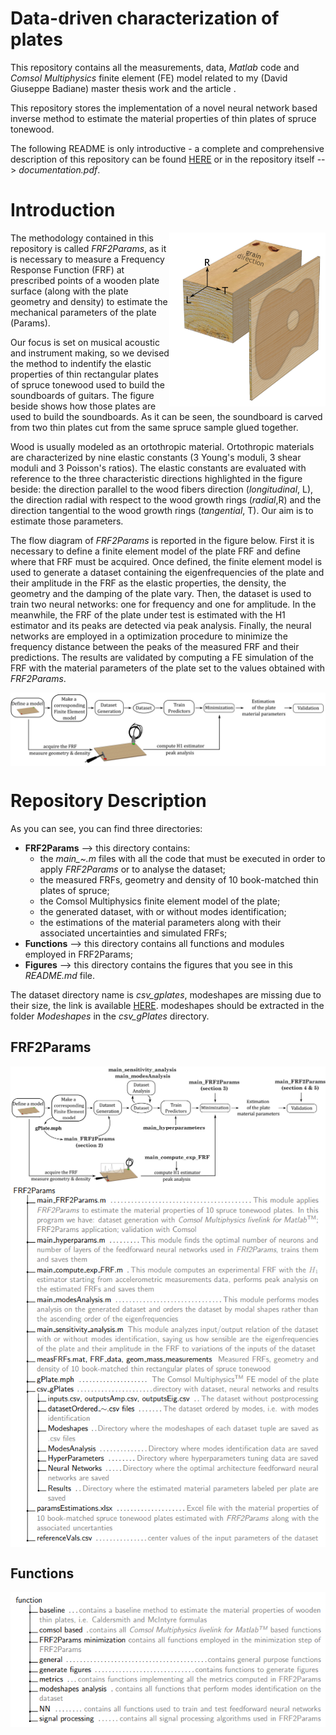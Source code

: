 # Data-driven characterization of plates
This repository contains all the measurements, data, *Matlab* code and *Comsol Multiphysics* finite element (FE) model related to my (David Giuseppe Badiane) master thesis work and the article <!-- *"A neural network-based method for spruce tonewood characterization", Journal of Acoustic Society of America (JASA)* (David Giuseppe Badiane, Raffaele Malvermi, Sebastian Gonzalez, Fabio Antonacci, Augusto Sarti)
-->.

This repository stores the implementation of a novel neural network based inverse method to estimate the material properties of thin plates of spruce tonewood. 

The following README is only introductive - a complete and comprehensive description of this repository can be found [HERE](https://drive.google.com/file/d/16TtDSVASsElo3O6E2Eg_PLCec_CobRyA/view?usp=sharing) or in the repository itself --> *documentation.pdf*.

# Introduction

  <img align="right" src="/Figures/wood_directions.png" width="250"> The methodology contained in this repository is called *FRF2Params*, as it is necessary to measure a Frequency Response Function (FRF) at prescribed points of a wooden plate surface (along with the plate geometry and density) to estimate the mechanical parameters of the plate (Params). 

Our focus is set on musical acoustic and instrument making, so we devised the method to indentify the elastic properties of thin rectangular plates of spruce tonewood used to build the soundboards of guitars. The figure beside shows how those plates are used to build the soundboards. As it can be seen, the soundboard is carved from two thin plates cut from the same spruce sample glued together. 

Wood is usually modeled as an ortothropic material. Ortothropic materials are characterized by nine elastic constants (3 Young's moduli, 3 shear moduli and 3 Poisson's ratios). The elastic constants are evaluated with reference to the three characteristic directions highlighted in the figure beside: the direction parallel to the wood fibers direction (*longitudinal*, L), the direction radial with respect to the wood growth rings (*radial*,R) and the direction tangential to the wood growth rings (*tangential*, T). Our aim is to estimate those parameters. 

The flow diagram of *FRF2Params* is reported in the figure below. First it is necessary to define a finite element model of the plate FRF and define where that FRF must be acquired. Once defined, the finite element model is used to generate a dataset containing the eigenfrequencies of the plate and their amplitude in the FRF as the elastic properties, the density, the geometry and the damping of the plate vary. Then, the dataset is used to train two neural networks: one for frequency and one for amplitude. In the meanwhile, the FRF of the plate under test is estimated with the H1 estimator and its peaks are detected via peak analysis. Finally, the neural networks are employed in a optimization procedure to minimize the frequency distance between the peaks of the measured FRF and their predictions. The results are validated by computing a FE simulation of the FRF with the material parameters of the plate set to the values obtained with *FRF2Params*.

<img align="center" src="/Figures/method Flowchart.png">

# Repository Description

As you can see, you can find three directories:
- **FRF2Params** --> this directory contains:
   - the *main_~.m* files with all the code that must be executed in order to apply *FRF2Params* or to analyse the dataset;
   - the measured FRFs, geometry and density of 10 book-matched thin plates of spruce;
   - the Comsol Multiphysics finite element model of the plate;
   - the generated dataset, with or without modes identification;
   - the estimations of the material parameters along with their associated uncertainties and simulated FRFs;
- **Functions** --> this directory contains all functions and modules employed in FRF2Params;
- **Figures** --> this directory contains the figures that you see in this *README.md* file. 

The dataset directory name is *csv_gplates*, modeshapes are missing due to their size, the link is available [HERE](https://drive.google.com/file/d/1pHcqZKaihc7UNpUfCX5Sw652mwhAkiLH/view?usp=drive_link). modeshapes should be extracted in the folder *Modeshapes* in the *csv_gPlates* directory.

## FRF2Params
<img align="center" src="/Figures/code Flowchart.png">
<img align="center" src="/Figures/FRF2Params_dir_descr.png">

## Functions
<img align="center" src="/Figures/functions_dir_descr.png">

